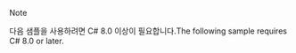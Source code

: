 > [!NOTE]
> <span data-ttu-id="c7042-101">다음 샘플을 사용하려면 C# 8.0 이상이 필요합니다.</span><span class="sxs-lookup"><span data-stu-id="c7042-101">The following sample requires C# 8.0 or later.</span></span>
